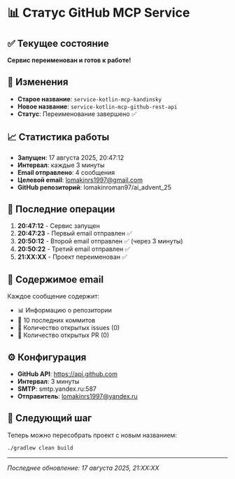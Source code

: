 # 📊 Статус GitHub MCP Service

## ✅ Текущее состояние

**Сервис переименован и готов к работе!**

## 🔄 Изменения

- **Старое название**: `service-kotlin-mcp-kandinsky`
- **Новое название**: `service-kotlin-mcp-github-rest-api`
- **Статус**: Переименование завершено ✅

## 📈 Статистика работы

- **Запущен**: 17 августа 2025, 20:47:12
- **Интервал**: каждые 3 минуты
- **Email отправлено**: 4 сообщения
- **Целевой email**: lomakinrs1997@gmail.com
- **GitHub репозиторий**: lomakinroman97/ai_advent_25

## 🔄 Последние операции

1. **20:47:12** - Сервис запущен
2. **20:47:23** - Первый email отправлен ✅
3. **20:50:12** - Второй email отправлен ✅ (через 3 минуты)
4. **20:50:22** - Третий email отправлен ✅
5. **21:XX:XX** - Проект переименован ✅

## 📧 Содержимое email

Каждое сообщение содержит:
- 📊 Информацию о репозитории
- 🔄 10 последних коммитов
- 🐛 Количество открытых issues (0)
- 🔀 Количество открытых PR (0)

## ⚙️ Конфигурация

- **GitHub API**: https://api.github.com
- **Интервал**: 3 минуты
- **SMTP**: smtp.yandex.ru:587
- **Отправитель**: lomakinrs1997@yandex.ru

## 🎯 Следующий шаг

Теперь можно пересобрать проект с новым названием:
```bash
./gradlew clean build
```

---

*Последнее обновление: 17 августа 2025, 21:XX:XX*

